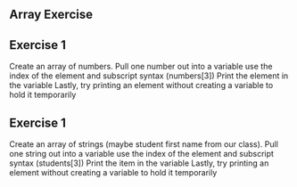 ## Array Exercise

## Exercise 1
Create an array of numbers.
Pull one number out into a variable 
    use the index of the element and subscript syntax (numbers[3]) 
Print the element in the variable
Lastly, try printing an element without creating a variable to hold it temporarily

## Exercise 1
Create an array of strings (maybe student first name from our class).
Pull one string out into a variable
use the index of the element and subscript syntax (students[3])
Print the item in the variable
Lastly, try printing an element without creating a variable to hold it temporarily